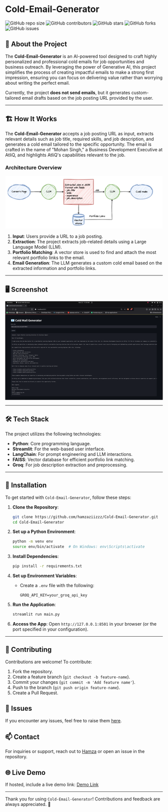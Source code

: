 # Cold-Email-Generator

![GitHub repo size](https://img.shields.io/github/repo-size/hamzaziizzz/Cold-Email-Generator)
![GitHub contributors](https://img.shields.io/github/contributors/hamzaziizzz/Cold-Email-Generator)
![GitHub stars](https://img.shields.io/github/stars/hamzaziizzz/Cold-Email-Generator?style=social)
![GitHub forks](https://img.shields.io/github/forks/hamzaziizzz/Cold-Email-Generator?style=social)
![GitHub issues](https://img.shields.io/github/issues/hamzaziizzz/Cold-Email-Generator)

## 🚀 About the Project

The **Cold-Email-Generator** is an AI-powered tool designed to craft highly personalized and professional cold emails for job opportunities and business outreach. By leveraging the power of Generative AI, this project simplifies the process of creating impactful emails to make a strong first impression, ensuring you can focus on delivering value rather than worrying about writing the perfect email.

Currently, the project **does not send emails**, but it generates custom-tailored email drafts based on the job posting URL provided by the user.

---

## 🏗️ How It Works

The **Cold-Email-Generator** accepts a job posting URL as input, extracts relevant details such as job title, required skills, and job description, and generates a cold email tailored to the specific opportunity. The email is crafted in the name of "Mohan Singh," a Business Development Executive at AtliQ, and highlights AtliQ's capabilities relevant to the job.

### Architecture Overview

![Architecture Diagram](assets/architecture.png)

1. **Input**: Users provide a URL to a job posting.
2. **Extraction**: The project extracts job-related details using a Large Language Model (LLM).
3. **Portfolio Matching**: A vector store is used to find and attach the most relevant portfolio links to the email.
4. **Email Generation**: The LLM generates a custom cold email based on the extracted information and portfolio links.

---

## 🖥️ Screenshot

![Screenshot of Application](assets/screenshot.png)

---

## 🛠️ Tech Stack

The project utilizes the following technologies:

- **Python**: Core programming language.
- **Streamlit**: For the web-based user interface.
- **LangChain**: For prompt engineering and LLM interactions.
- **FAISS**: Vector database for efficient portfolio link matching.
- **Groq**: For job description extraction and preprocessing.

---

## 🚧 Installation

To get started with `Cold-Email-Generator`, follow these steps:

1. **Clone the Repository**:
    ```bash
    git clone https://github.com/hamzaziizzz/Cold-Email-Generator.git
    cd Cold-Email-Generator
    ```

2. **Set up a Python Environment**:
    ```bash
    python -m venv env
    source env/bin/activate  # On Windows: env\Scripts\activate
    ```

3. **Install Dependencies**:
    ```bash
    pip install -r requirements.txt
    ```

4. **Set up Environment Variables**:
    - Create a `.env` file with the following:
      ```env
      GROQ_API_KEY=your_groq_api_key
      ```

5. **Run the Application**:
    ```bash
    streamlit run main.py
    ```

6. **Access the App**:
   Open `http://127.0.0.1:8501` in your browser (or the port specified in your configuration).

---

## 🤝 Contributing

Contributions are welcome! To contribute:

1. Fork the repository.
2. Create a feature branch (`git checkout -b feature-name`).
3. Commit your changes (`git commit -m 'Add feature name'`).
4. Push to the branch (`git push origin feature-name`).
5. Create a Pull Request.

## 🐛 Issues

If you encounter any issues, feel free to raise them [here](https://github.com/hamzaziizzz/Cold-Email-Generator/issues).

## 📫 Contact

For inquiries or support, reach out to [Hamza](https://github.com/hamzaziizzz) or open an issue in the repository.

## 🌐 Live Demo

If hosted, include a live demo link:
[Demo Link](https://cold-email-generation.streamlit.app/)

---

Thank you for using `Cold-Email-Generator`! Contributions and feedback are always appreciated. 🚀
